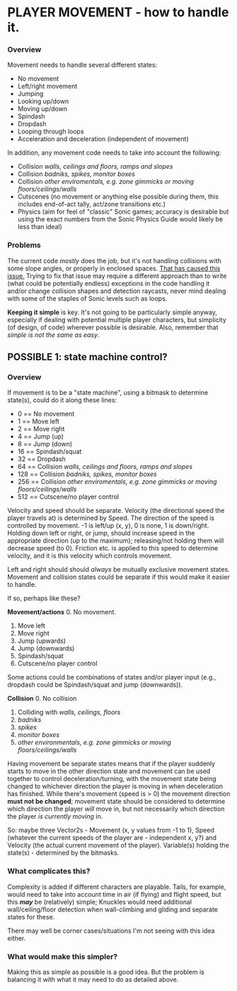 # PLAYER MOVEMENT - how to handle it.

### Overview

Movement needs to handle several different states:
- No movement
- Left/right movement
- Jumping
- Looking up/down
- Moving up/down
- Spindash
- Dropdash
- Looping through loops
- Acceleration and deceleration (independent of movement)

In addition, any movement code needs to take into account the following:
- Collision *walls, ceilings and floors, ramps and slopes*
- Collision *badniks, spikes, monitor boxes*
- Collision *other enviromentals, e.g. zone gimmicks or moving floors/ceilings/walls*
- Cutscenes (no movement or anything else possible during them, this includes end-of-act tally, act/zone transitions etc.)
- Physics (aim for feel of "classic" Sonic games; accuracy is desirable but using the exact numbers from the Sonic Physics Guide would likely be less than ideal)

### Problems

The current code *mostly* does the job, but it's not handling collisions with some slope angles, or properly in enclosed spaces. [That has caused this issue.](https://github.com/BlitzerSIO/grass-cheetah/issues/2) Trying to fix that issue may require a different approach than to write (what could be potentially endless) exceptions in the code handling it and/or change collision shapes and detection raycasts, never mind dealing with some of the staples of Sonic levels such as loops.

**Keeping it simple** is key. It's not going to be particularly simple anyway, especially if dealing with potential multiple player characters, but simplicity (of design, of code) wherever possible is desirable. Also, remember that *simple is not the same as easy*.

## POSSIBLE 1: state machine control?

### Overview

If movement is to be a "state machine", using a bitmask to determine state(s), could do it along these lines:
- 0 == No movement
- 1 == Move left
- 2 == Move right
- 4 == Jump (up)
- 8 == Jump (down)
- 16 == Spindash/squat
- 32 == Dropdash
- 64 == Collision *walls, ceilings and floors, ramps and slopes*
- 128 == Collision *badniks, spikes, monitor boxes*
- 256 == Collision *other enviromentals, e.g. zone gimmicks or moving floors/ceilings/walls*
- 512 == Cutscene/no player control

Velocity and speed should be separate. Velocity (the directional speed the player travels at) is determined by Speed. The direction of the speed is controlled by movement. -1 is left/up (x, y), 0 is none, 1 is down/right. Holding down left or right, or jump, should increase speed in the appropriate direction (up to the maximum); releasing/not holding them will decrease speed (to 0). Friction etc. is applied to this speed to determine velocity, and it is this velocity which controls movement.

Left and right should should *always* be mutually exclusive movement states. Movement and collision states could be separate if this would make it easier to handle.

If so, perhaps like these?

**Movement/actions**
0. No movement.
1. Move left
2. Move right
4. Jump (upwards)
8. Jump (downwards)
16. Spindash/squat
32. Cutscene/no player control

Some actions could be combinations of states and/or player input (e.g., dropdash could be Spindash/squat and jump (downwards)).

**Collision**
0. No collision
1. Colliding with *walls, ceilings, floors*
2. *badniks*
4. *spikes*
8. *monitor boxes*
16. *other environmentals, e.g. zone gimmicks or moving floors/ceilings/walls*

Having movement be separate states means that if the player suddenly starts to move in the other direction state and movement can be used together to control deceleration/turning, with the movement state being changed to whichever direction the player is moving in when deceleration has finished. While there's movement (speed is > 0) the movement direction **must not be changed**; movement state should be considered to determine which direction the player *will* move in, but not necessarily which direction the player *is currently moving* in.

So: maybe three Vector2s - Movement (x, y values from -1 to 1), Speed (whatever the current speeds of the player are - independent x, y?) and Velocity (the actual current movement of the player). Variable(s) holding the state(s) - determined by the bitmasks.

### What complicates this?

Complexity is added if different characters are playable. Tails, for example, would need to take into account time in air (if flying) and flight speed, but this *__may__* be (relatively) simple; Knuckles would need additional wall/ceiling/floor detection when wall-climbing and gliding and separate states for these.

There may well be corner cases/situations I'm not seeing with this idea either.

### What would make this simpler?

Making this as simple as possible is a good idea. But the problem is balancing it with what it may need to do as detailed above.

